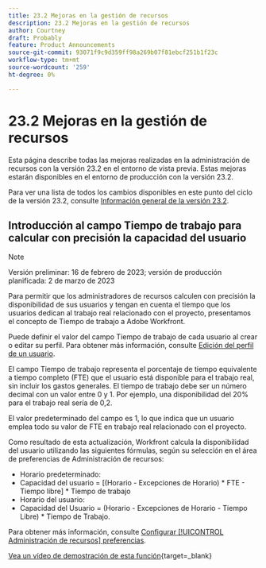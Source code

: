 ```yaml
---
title: 23.2 Mejoras en la gestión de recursos
description: 23.2 Mejoras en la gestión de recursos
author: Courtney
draft: Probably
feature: Product Announcements
source-git-commit: 93071f9c9d359ff98a269b07f81ebcf251b1f23c
workflow-type: tm+mt
source-wordcount: '259'
ht-degree: 0%

---
```


# 23.2 Mejoras en la gestión de recursos

Esta página describe todas las mejoras realizadas en la administración de recursos con la versión 23.2 en el entorno de vista previa. Estas mejoras estarán disponibles en el entorno de producción con la versión 23.2.

Para ver una lista de todos los cambios disponibles en este punto del ciclo de la versión 23.2, consulte [Información general de la versión 23.2](/help/quicksilver/product-announcements/product-releases/23.2-release-activity/23-2-release-overview.md).

## Introducción al campo Tiempo de trabajo para calcular con precisión la capacidad del usuario

>[!NOTE]
>
>Versión preliminar: 16 de febrero de 2023; versión de producción planificada: 2 de marzo de 2023

Para permitir que los administradores de recursos calculen con precisión la disponibilidad de sus usuarios y tengan en cuenta el tiempo que los usuarios dedican al trabajo real relacionado con el proyecto, presentamos el concepto de Tiempo de trabajo a Adobe Workfront.

Puede definir el valor del campo Tiempo de trabajo de cada usuario al crear o editar su perfil. Para obtener más información, consulte [Edición del perfil de un usuario](/help/quicksilver/administration-and-setup/add-users/create-and-manage-users/edit-a-users-profile.md).

El campo Tiempo de trabajo representa el porcentaje de tiempo equivalente a tiempo completo (FTE) que el usuario está disponible para el trabajo real, sin incluir los gastos generales. El tiempo de trabajo debe ser un número decimal con un valor entre 0 y 1. Por ejemplo, una disponibilidad del 20% para el trabajo real sería de 0,2.

El valor predeterminado del campo es 1, lo que indica que un usuario emplea todo su valor de FTE en trabajo real relacionado con el proyecto.

Como resultado de esta actualización, Workfront calcula la disponibilidad del usuario utilizando las siguientes fórmulas, según su selección en el área de preferencias de Administración de recursos:

* Horario predeterminado:
* Capacidad del usuario = [(Horario - Excepciones de Horario) * FTE - Tiempo libre] * Tiempo de trabajo
* Horario del usuario:
* Capacidad del Usuario = (Horario - Excepciones de Horario - Tiempo Libre) * Tiempo de Trabajo.

Para obtener más información, consulte [Configurar [!UICONTROL Administración de recursos] preferencias](/help/quicksilver/administration-and-setup/set-up-workfront/configure-system-defaults/configure-resource-mgmt-preferences.md).

[Vea un vídeo de demostración de esta función](https://video.tv.adobe.com/v/3415608/){target=_blank}